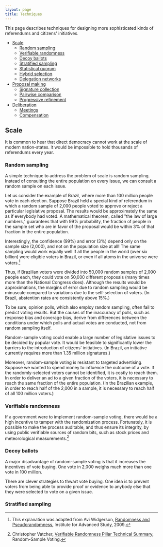 ```yaml
---
layout: page
title: Techniques
---
```


This page describes techniques for designing more sophisticated kinds of referendums and citizens' initiatives.

* [Scale](#scale)
    * [Random sampling](#random-sampling)
    * [Verifiable randomness](#verifiable-randomness)
    * [Decoy ballots](#decoy-ballots)
    * [Stratified sampling](#stratified-sampling)
    * [Statistical quorum]()
    * [Hybrid selection]()
    * [Delegation networks]()
* [Proposal making]()
    * [Signature collection]()
    * [Pairwise comparison]()
    * [Progressive refinement]()
* [Deliberation]()
    * [Meetings]()
    * [Compensation]()

## Scale

It is common to hear that direct democracy cannot work at the scale of modern nation-states.
It would be impossible to hold thousands of referendums every year.

### Random sampling

A simple technique to address the problem of scale is random sampling.
Instead of consulting the entire population on every issue, we can consult a random sample on each issue.

Let us consider the example of Brazil, where more than 100 million people vote in each election.
Suppose Brazil held a special kind of referendum in which a random sample of 2,000 people voted to approve or reject a particular legislative proposal.
The results would be approximately the same as if everybody had voted.
A mathematical theorem, called "the law of large numbers," guarantees that with 99% probability, the fraction of people in the sample set who are in favor of the proposal would be within 3% of that fraction in the entire population.

Interestingly, the confidence (99%) and error (3%) depend only on the sample size (2,000), and not on the population size at all!
The same sampling would work equally well if all the people in the world (over six billion) were eligible voters in Brazil, or even if all atoms in the universe were voters.[^randomness]

[^randomness]: This explanation was adapted from Avi Widgerson, [Randomness and Pseudorandomness](https://www.ias.edu/ideas/2009/wigderson-randomness-pseudorandomness), Institute for Advanced Study, 2009.

Thus, if Brazilian voters were divided into 50,000 random samples of 2,000 people each, they could vote on 50,000 different proposals (many times more than the National Congress does).
Although the results would be approximations, the margins of error due to random sampling would be minuscule compared to variations due to the self-selection of voters.
(In Brazil, abstention rates are consistently above 15%.)

To be sure, opinion polls, which also employ random sampling, often fail to predict voting results.
But the causes of the inaccuracy of polls, such as response bias and coverage bias, derive from differences between the conditions under which polls and actual votes are conducted, not from random sampling itself.

Random-sample voting could enable a large number of legislative issues to be decided by popular vote.
It would be feasible to significantly lower the barriers to the introduction of citizens' initiatives.
(In Brazil, an initiative currently requires more than 1.35 million signatures.)

Moreover, random-sample voting is resistant to targeted advertising.
Suppose we wanted to spend money to influence the outcome of a vote.
If the randomly-selected voters cannot be identified, it is costly to reach them.
In order to deliver an ad to a given fraction of the voters, it is necessary to reach the same fraction of the entire population.
(In the Brazilian example, in order to reach half of the 2,000 in a sample, it is necessary to reach half of all 100 million voters.)

### Verifiable randomness

If a government were to implement random-sample voting, there would be a high incentive to tamper with the randomization process. 
Fortunately, it is possible to make the process auditable, and thus ensure its integrity, by using public verifiable sources of random bits, such as stock prices and meteorological measurements.[^verifiable-randomness]

[^verifiable-randomness]: Christopher Vatcher, [Verifiable Randomness Pillar Technical Summary](http://rsvoting.org/random_beacon/random_beacon_summary.pdf), Random-Sample Voting.

### Decoy ballots

A major disadvantage of random-sample voting is that it increases the incentives of vote buying.
One vote in 2,000 weighs much more than one vote in 100 million.

There are clever strategies to thwart vote buying.
One idea is to prevent voters from being able to provide proof or evidence to anybody else that they were selected to vote on a given issue.

### Stratified sampling

 
